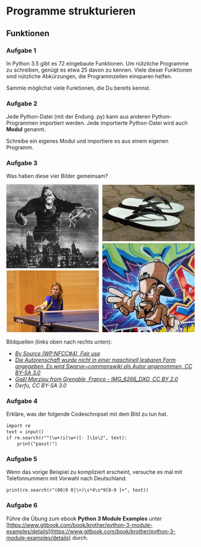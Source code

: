 
# Programme strukturieren

## Funktionen

### Aufgabe 1

In Python 3.5 gibt es 72 eingebaute Funktionen. Um nützliche Programme zu schreiben, genügt es etwa 25 davon zu kennen. Viele dieser Funktionen sind nützliche Abkürzungen, die Programmzeilen einsparen helfen.

Sammle möglichst viele Funktionen, die Du bereits kennst.


### Aufgabe 2

Jede Python-Datei (mit der Endung .py) kann aus anderen Python-Programmen importiert werden. Jede importierte Python-Datei wird auch **Modul** genannt.

Schreibe ein eigenes Modul und importiere es aus einem eigenen Programm.


### Aufgabe 3

Was haben diese vier Bilder gemeinsam?

![King Kong Flip Flop Hip Hop Ping Pong](regex.jpg)

Bildquellen (links oben nach rechts unten):

* *[By Source (WP:NFCC#4), Fair use](https://en.wikipedia.org/w/index.php?curid=48711736)*
* *[Die Autorenschaft wurde nicht in einer maschinell lesbaren Form angegeben. Es wird Swarve~commonswiki als Autor angenommen, CC BY-SA 3.0](https://commons.wikimedia.org/w/index.php?curid=336076)*
* *[Gaël Marziou from Grenoble, France - IMG_6266_DXO, CC BY 2.0](https://commons.wikimedia.org/w/index.php?curid=47416377)*
* *Derfu, CC BY-SA 3.0*

### Aufgabe 4

Erkläre, was der folgende Codeschnipsel mit dem Bild zu tun hat.

    import re
    text = input()
    if re.search(r"^(\w+)i(\w+)[- ]\1o\2", text):
        print("passt!")


### Aufgabe 5

Wenn das vorige Beispiel zu kompliziert erscheint, versuche es mal mit Telefonnummern mit Vorwahl nach Deutschland:

    print(re.search(r"(00|0 0|\+)\s*4\s*9[0-9 ]+", text))


### Aufgabe 6

Führe die Übung zum ebook **Python 3 Module Examples** unter [https://www.gitbook.com/book/krother/python-3-module-examples/details](https://www.gitbook.com/book/krother/python-3-module-examples/details) durch.

